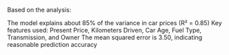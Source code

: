 Based on the analysis:

The model explains about 85% of the variance in car prices (R² = 0.85)
Key features used: Present Price, Kilometers Driven, Car Age, Fuel Type, Transmission, and Owner
The mean squared error is 3.50, indicating reasonable prediction accuracy

